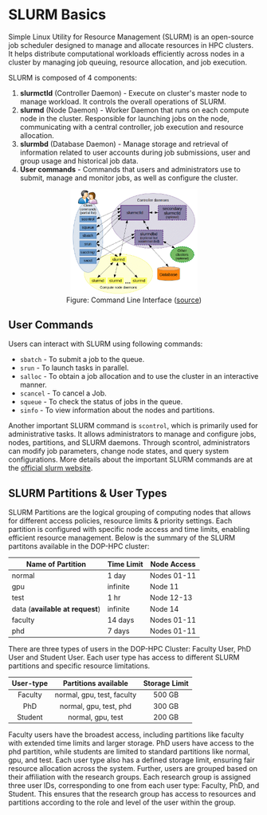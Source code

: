 # SLURM Basics

Simple Linux Utility for Resource Management (SLURM) is an open-source job scheduler designed to manage and allocate resources in HPC clusters. It helps distribute computational workloads efficiently across nodes in a cluster by managing job queuing, resource allocation, and job execution.

SLURM is composed of 4 components:
1. **slurmctld** (Controller Daemon) - Execute on cluster's master node to manage workload. It controls the overall operations of SLURM.
2. **slurmd** (Node Daemon) - Worker Daemon that runs on each compute node in the cluster. Responsible for launching jobs on the node, communicating with a central controller, job execution and resource allocation.
3. **slurmbd** (Database Daemon) - Manage storage and retrieval of information related to user accounts during job submissions, user and group usage and historical job data.
4. **User commands** - Commands that users and administrators use to submit, manage and monitor jobs, as well as configure the cluster.
<figure style="display: flex; flex-direction: column; align-items: center;">
    <img src="./images/slurm.gif"
         alt="CLI" style="width:60%" >
    <figcaption> 
 Figure: Command Line Interface 
(<a href="https://slurm.schedmd.com/quickstart.html" target="_blank">source</a>)
</figcaption></figure>

## User Commands

Users can interact with SLURM using following commands:

- `sbatch` -  To submit a job to the queue.
- `srun` - To launch tasks in parallel.
- `salloc` - To obtain a job allocation and to use the cluster in an interactive manner.
- `scancel` - To cancel a Job.
- `squeue` - To check the status of jobs in the queue.
- `sinfo` - To view information about the nodes and partitions.

Another important SLURM command is `scontrol`, which is primarily used for administrative tasks. It allows administrators to manage and configure jobs, nodes, partitions, and SLURM daemons. Through scontrol, administrators can modify job parameters, change node states, and query system configurations. More details about the important SLURM commands are at the [official slurm website](https://slurm.schedmd.com/pdfs/summary.pdf).

## SLURM Partitions & User Types
SLURM Partitions are the logical grouping of computing nodes that allows for different access policies, resource limits & priority settings. Each partition is configured with specific node access and time limits, enabling efficient resource management. Below is the summary of the SLURM partitons available in the DOP-HPC cluster:

| Name of Partition              | Time Limit | Node Access |
|--------------------------------|------------|-------------|
| normal                         | 1 day      | Nodes 01-11 |
| gpu                            | infinite   | Node 11     |
| test                           | 1 hr       | Node 12-13  |
| data  (**available at request**) | infinite   | Node 14     |
| faculty                        | 14 days    | Nodes 01-11 |
| phd                            | 7 days     | Nodes 01-11 |

There are three types of users in the DOP-HPC Cluster: Faculty User, PhD User and Student User. Each user type has access to different SLURM partitions and specific resource limitations. 

| User-type |     Partitions available     | Storage Limit |
|:---------:|:----------------------------:|:-------------:|
|  Faculty  | normal, gpu, test, faculty   |     500 GB    |
|    PhD    |    normal, gpu, test, phd    |     300 GB    |
|  Student  |       normal, gpu, test      |     200 GB    |

Faculty users have the broadest access, including partitions like faculty with extended time limits and larger storage. PhD users have access to the phd partition, while students are limited to standard partitions like normal, gpu, and test.  Each user type also has a defined storage limit, ensuring fair resource allocation across the system. Further, users are grouped based on their affiliation with the research groups. Each research group is assigned three user IDs, corresponding to one from each user type: Faculty, PhD, and Student. This ensures that the research group has access to resources and partitions according to the role and level of the user within the group.

